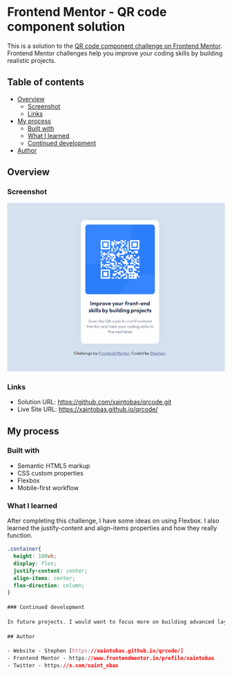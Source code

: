 # Frontend Mentor - QR code component solution

This is a solution to the [QR code component challenge on Frontend Mentor](https://www.frontendmentor.io/challenges/qr-code-component-iux_sIO_H). Frontend Mentor challenges help you improve your coding skills by building realistic projects.

## Table of contents

- [Overview](#overview)
  - [Screenshot](#screenshot)
  - [Links](#links)
- [My process](#my-process)
  - [Built with](#built-with)
  - [What I learned](#what-i-learned)
  - [Continued development](#continued-development)
- [Author](#author)

## Overview

### Screenshot

![](./screenshot.png)

### Links

- Solution URL: https://github.com/xaintobas/qrcode.git
- Live Site URL: https://xaintobas.github.io/qrcode/

## My process

### Built with

- Semantic HTML5 markup
- CSS custom properties
- Flexbox
- Mobile-first workflow

### What I learned

After completing this challenge, I have some ideas on using Flexbox.
I also learned the justify-content and align-items properties and how they really function.

```css
.container{
  height: 100vh;
  display: flex;
  justify-content: center;
  align-items: center;
  flex-direction: column;
}

### Continued development

In future projects, I would want to focus more on building advanced layouts using flex box. Sometimes I still make some mistakes with some of the CSS properties that goes with flexbox.

## Author

- Website - Stephen [https://xaintobas.github.io/qrcode/]
- Frontend Mentor - https://www.frontendmentor.io/profile/xaintobas
- Twitter - https://x.com/xaint_obas
```
